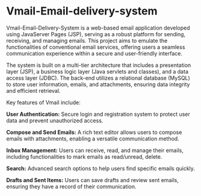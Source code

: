 # Vmail-Email-delivery-system

Vmail-Email-Delivery-System is a web-based email application developed using JavaServer Pages (JSP), serving as a robust platform for sending, receiving, and managing emails. This project aims to emulate the functionalities of conventional email services, offering users a seamless communication experience within a secure and user-friendly interface.

The system is built on a multi-tier architecture that includes a presentation layer (JSP), a business logic layer (Java servlets and classes), and a data access layer (JDBC). The back-end utilizes a relational database (MySQL) to store user information, emails, and attachments, ensuring data integrity and efficient retrieval.

Key features of Vmail include:

**User Authentication:** Secure login and registration system to protect user data and prevent unauthorized access.

**Compose and Send Emails:** A rich text editor allows users to compose emails with attachments, enabling a versatile communication method.

**Inbox Management:** Users can receive, read, and manage their emails, including functionalities to mark emails as read/unread, delete.

**Search:** Advanced search options to help users find specific emails quickly.

**Drafts and Sent Items:** Users can save drafts and review sent emails, ensuring they have a record of their communication.
